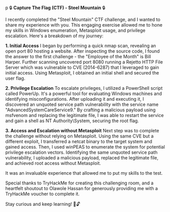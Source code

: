 p 🔒 **Capture The Flag (CTF) - Steel Mountain** 🔒

I recently completed the "Steel Mountain" CTF challenge, and I wanted to share my experience with you. This engaging exercise allowed me to hone my skills in Windows enumeration, Metasploit usage, and privilege escalation. Here's a breakdown of my journey:

**1. Initial Access** I began by performing a quick nmap scan, revealing an open port 80 hosting a website. After inspecting the source code, I found the answer to the first challenge - the "Employee of the Month" is Bill Harper. Further scanning uncovered port 8080 running a Rejetto HTTP File Server which was vulnerable to CVE (2014-6287) that I leveraged to gain initial access. Using Metasploit, I obtained an initial shell and secured the user flag.

**2. Privilege Escalation** To escalate privileges, I utilized a PowerShell script called PowerUp. It's a powerful tool for evaluating Windows machines and identifying misconfigurations. After uploading it and executing it, I discovered an unquoted service path vulnerability with the service name "AdvancedSystemCareService9." By crafting a malicious payload using msfvenom and replacing the legitimate file, I was able to restart the service and gain a shell as NT Authority\System, securing the root flag.

**3. Access and Escalation without Metasploit**  Next step was to complete the challenge without relying on Metasploit. Using the same CVE but a different exploit, I transferred a netcat binary to the target system and gained access. Then, I used winPEAS to enumerate the system for potential privilege escalation vectors. Identifying the same unquoted service path vulnerability, I uploaded a malicious payload, replaced the legitimate file, and achieved root access without Metasploit.

It was an invaluable experience that allowed me to put my skills to the test.

Special thanks to TryHackMe for creating this challenging room, and a heartfelt shoutout to Olawole Hassan for generously providing me with a TryHackMe voucher to complete it.

Stay curious and keep learning! 🚀🔓
